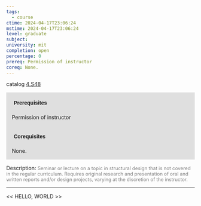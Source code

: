 ```yaml
---
tags:
  - course
ctime: 2024-04-17T23:06:24
mstime: 2024-04-17T23:06:24
level: graduate
subject: 
university: mit
completion: open
percentage: 0
prereq: Permission of instructor
coreq: None.
---
```


catalog [4.S48](http://student.mit.edu/catalog/m4d.html#4.S48)

<span style="display: block; padding: 15px; background-color: rgb(100, 100, 100, 0.2);"><font id="m_prereq3143_0" style="display: block; font-family: Arial, sans-serif; font-weight: bold; padding: 5px">Prerequisites</font><br><span id="prereq3143_0">Permission of instructor</span></span>
<span style="display: block; padding: 15px; background-color: rgb(100, 100, 100, 0.2);"><font id="m_coreq3143_0" style="display: block; font-family: Arial, sans-serif; font-weight: bold; padding: 5px">Corequisites</font><br><span id="coreq3143_0">None.</span></span>

<font style="">Description:</font>
<font style="color: grey; font-size: 0.8rem;">Seminar or lecture on a topic in structural design that is not covered in the regular curriculum. Requires original research and presentation of oral and written reports and/or design projects, varying at the discretion of the instructor.</font>



---

<< HELLO, WORLD >>
